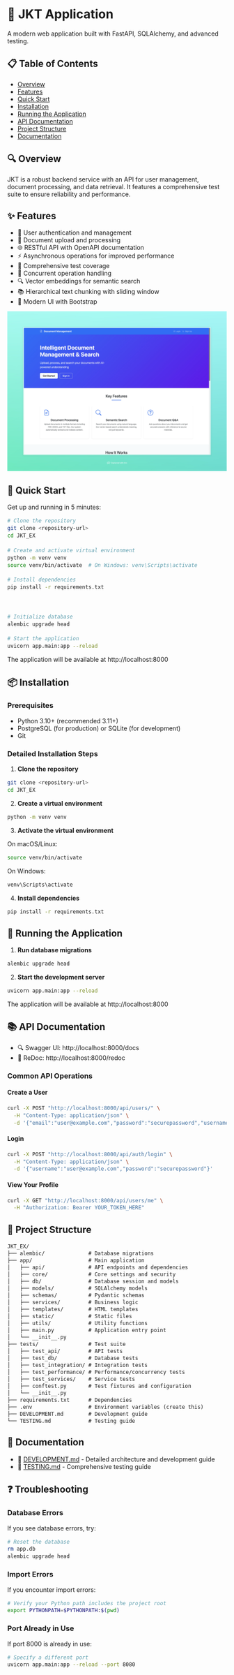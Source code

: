 # 🚀 JKT Application

A modern web application built with FastAPI, SQLAlchemy, and advanced testing.

## 📋 Table of Contents

- [Overview](#overview)
- [Features](#features)
- [Quick Start](#quick-start)
- [Installation](#installation)
- [Running the Application](#running-the-application)
- [API Documentation](#api-documentation)
- [Project Structure](#project-structure)
- [Documentation](#documentation)

## 🔍 Overview

JKT is a robust backend service with an API for user management, document processing, and data retrieval. It features a comprehensive test suite to ensure reliability and performance.

## ✨ Features

- 🔐 User authentication and management
- 📄 Document upload and processing
- 🌐 RESTful API with OpenAPI documentation
- ⚡ Asynchronous operations for improved performance
- 🧪 Comprehensive test coverage
- 🔄 Concurrent operation handling
- 🔍 Vector embeddings for semantic search
- 📚 Hierarchical text chunking with sliding window 
- 🎨 Modern UI with Bootstrap

![Application Screenshot](docs/images/app_screenshot.png)

## 🚀 Quick Start

Get up and running in 5 minutes:

```bash
# Clone the repository
git clone <repository-url>
cd JKT_EX

# Create and activate virtual environment
python -m venv venv
source venv/bin/activate  # On Windows: venv\Scripts\activate

# Install dependencies
pip install -r requirements.txt



# Initialize database
alembic upgrade head

# Start the application
uvicorn app.main:app --reload
```

The application will be available at http://localhost:8000

## 📦 Installation

### Prerequisites

- Python 3.10+ (recommended 3.11+)
- PostgreSQL (for production) or SQLite (for development)
- Git

### Detailed Installation Steps

1. **Clone the repository**

```bash
git clone <repository-url>
cd JKT_EX
```

2. **Create a virtual environment**

```bash
python -m venv venv
```

3. **Activate the virtual environment**

On macOS/Linux:
```bash
source venv/bin/activate
```

On Windows:
```bash
venv\Scripts\activate
```

4. **Install dependencies**

```bash
pip install -r requirements.txt
```


## 🚀 Running the Application

1. **Run database migrations**

```bash
alembic upgrade head
```

2. **Start the development server**

```bash
uvicorn app.main:app --reload
```

The application will be available at http://localhost:8000

## 📚 API Documentation

- 🔍 Swagger UI: http://localhost:8000/docs
- 📖 ReDoc: http://localhost:8000/redoc

### Common API Operations

#### Create a User

```bash
curl -X POST "http://localhost:8000/api/users/" \
  -H "Content-Type: application/json" \
  -d '{"email":"user@example.com","password":"securepassword","username":"testuser"}'
```

#### Login

```bash
curl -X POST "http://localhost:8000/api/auth/login" \
  -H "Content-Type: application/json" \
  -d '{"username":"user@example.com","password":"securepassword"}'
```

#### View Your Profile

```bash
curl -X GET "http://localhost:8000/api/users/me" \
  -H "Authorization: Bearer YOUR_TOKEN_HERE"
```

## 📁 Project Structure

```
JKT_EX/
├── alembic/              # Database migrations
├── app/                  # Main application
│   ├── api/              # API endpoints and dependencies
│   ├── core/             # Core settings and security
│   ├── db/               # Database session and models
│   ├── models/           # SQLAlchemy models
│   ├── schemas/          # Pydantic schemas
│   ├── services/         # Business logic
│   ├── templates/        # HTML templates
│   ├── static/           # Static files
│   ├── utils/            # Utility functions
│   ├── main.py           # Application entry point
│   └── __init__.py
├── tests/                # Test suite
│   ├── test_api/         # API tests
│   ├── test_db/          # Database tests
│   ├── test_integration/ # Integration tests
│   ├── test_performance/ # Performance/concurrency tests
│   ├── test_services/    # Service tests
│   ├── conftest.py       # Test fixtures and configuration
│   └── __init__.py
├── requirements.txt      # Dependencies
├── .env                  # Environment variables (create this)
├── DEVELOPMENT.md        # Development guide
└── TESTING.md            # Testing guide
```

## 📝 Documentation

- 📖 [DEVELOPMENT.md](DEVELOPMENT.md) - Detailed architecture and development guide
- 🧪 [TESTING.md](TESTING.md) - Comprehensive testing guide

## ❓ Troubleshooting

### Database Errors

If you see database errors, try:

```bash
# Reset the database
rm app.db
alembic upgrade head
```

### Import Errors

If you encounter import errors:

```bash
# Verify your Python path includes the project root
export PYTHONPATH=$PYTHONPATH:$(pwd)
```

### Port Already in Use

If port 8000 is already in use:

```bash
# Specify a different port
uvicorn app.main:app --reload --port 8080
``` 
